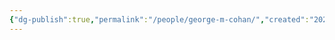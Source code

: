```yaml
---
{"dg-publish":true,"permalink":"/people/george-m-cohan/","created":"2023-12-01","updated":"2025-03-13"}
---
```


